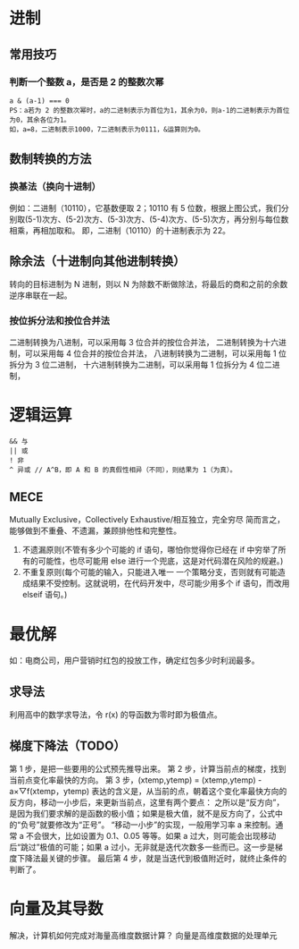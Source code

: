 # 进制

## 常用技巧

### 判断一个整数 a，是否是 2 的整数次幂

```
a & (a-1) === 0
PS：a若为 2 的整数次幂时，a的二进制表示为首位为1，其余为0，则a-1的二进制表示为首位为0，其余各位为1。
如，a=8，二进制表示1000，7二进制表示为0111，&运算则为0。
```

## 数制转换的方法

### 换基法（换向十进制）

例如：二进制（10110），它基数便取 2；10110 有 5 位数，根据上图公式，我们分别取(5-1)次方、(5-2)次方、(5-3)次方、(5-4)次方、(5-5)次方，再分别与每位数相乘，再相加取和。
即，二进制（10110）的十进制表示为 22。

## 除余法（十进制向其他进制转换）

转向的目标进制为 N 进制，则以 N 为除数不断做除法，将最后的商和之前的余数逆序串联在一起。

### 按位拆分法和按位合并法

二进制转换为八进制，可以采用每 3 位合并的按位合并法，
二进制转换为十六进制，可以采用每 4 位合并的按位合并法，
八进制转换为二进制，可以采用每 1 位拆分为 3 位二进制，
十六进制转换为二进制，可以采用每 1 位拆分为 4 位二进制，

# 逻辑运算

```
&& 与
|| 或
! 非
^ 异或 // A^B，即 A 和 B 的真假性相异（不同），则结果为 1（为真）。
```

## MECE

Mutually Exclusive，Collectively Exhaustive/相互独立，完全穷尽
简而言之，能够做到不重叠、不遗漏，兼顾排他性和完整性。

1.  不遗漏原则(不管有多少个可能的 if 语句，哪怕你觉得你已经在 if 中穷举了所有的可能性，也尽可能用 else 进行一个兜底，这是对代码潜在风险的规避。)
2.  不重复原则(每个可能的输入，只能进入唯一 一个策略分支，否则就有可能造成结果不受控制。这就说明，在代码开发中，尽可能少用多个 if 语句，而改用 elseif 语句。)

# 最优解

如：电商公司，用户营销时红包的投放工作，确定红包多少时利润最多。

## 求导法

利用高中的数学求导法，令 r(x) 的导函数为零时即为极值点。

## 梯度下降法（TODO）

第 1 步，是把一些要用的公式预先推导出来。
第 2 步，计算当前点的梯度，找到当前点变化率最快的方向。
第 3 步，(xtemp,ytemp) = (xtemp,ytemp) - a×▽f(xtemp，ytemp) 表达的含义是，从当前的点，朝着这个变化率最快方向的反方向，移动一小步后，来更新当前点，这里有两个要点：
之所以是“反方向”，是因为我们要求解的是函数的极小值；如果是极大值，就不是反方向了，公式中的“负号”就要修改为“正号”。
“移动一小步”的实现，一般用学习率 a 来控制。通常 a 不会很大，比如设置为 0.1、0.05 等等。如果 a 过大，则可能会出现移动后“跳过”极值的可能；如果 a 过小，无非就是迭代次数多一些而已。这一步是梯度下降法最关键的步骤。
最后第 4 步，就是当迭代到极值附近时，就终止条件的判断了。

# 向量及其导数

解决，计算机如何完成对海量高维度数据计算？
向量是高维度数据的处理单元
